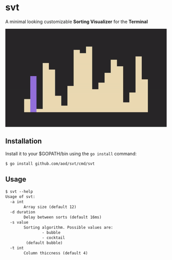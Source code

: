 # svt

A minimal looking customizable  **Sorting Visualizer** for the **Terminal**

![](./svt.gif)

## Installation

Install it to your $GOPATH/bin using the `go install` command:

```console
$ go install github.com/aod/svt/cmd/svt
```

## Usage

```console
$ svt --help
Usage of svt:
  -a int
        Array size (default 12)
  -d duration
        Delay between sorts (default 16ms)
  -s value
        Sorting algorithm. Possible values are:
                - bubble
                - cocktail
         (default bubble)
  -t int
        Column thiccness (default 4)
```
